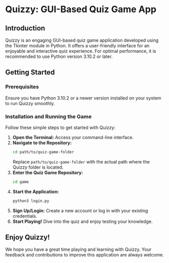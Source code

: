 # Quizzy: GUI-Based Quiz Game App

## Introduction
Quizzy is an engaging GUI-based quiz game application developed using the Tkinter module in Python. It offers a user-friendly interface for an enjoyable and interactive quiz experience. For optimal performance, it is recommended to use Python version 3.10.2 or later.

## Getting Started

### Prerequisites
Ensure you have Python 3.10.2 or a newer version installed on your system to run Quizzy smoothly.

### Installation and Running the Game
Follow these simple steps to get started with Quizzy:

1. **Open the Terminal:** Access your command-line interface.
2. **Navigate to the Repository:**
    ```bash
    cd path/to/quiz-game-folder
    ```
   Replace `path/to/quiz-game-folder` with the actual path where the Quizzy folder is located.
3. **Enter the Quiz Game Repository:**
    ```bash
    cd game
    ```
4. **Start the Application:**
    ```bash
    python3 login.py
    ```
5. **Sign Up/Login:** Create a new account or log in with your existing credentials.
6. **Start Playing!** Dive into the quiz and enjoy testing your knowledge.

## Enjoy Quizzy!
We hope you have a great time playing and learning with Quizzy. Your feedback and contributions to improve this application are always welcome.
